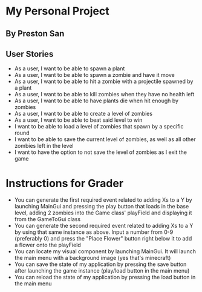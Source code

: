 # My Personal Project

## By Preston San

## User Stories
- As a user, I want to be able to spawn a plant
- As a user, I want to be able to spawn a zombie and have it move
- As a user, I want to be able to hit a zombie with a projectile spawned by a plant
- As a user, I want to be able to kill zombies when they have no health left
- As a user, I want to be able to have plants die when hit enough by zombies
- As a user, I want to be able to create a level of zombies
- As a user, I want to be able to beat said level to win
- I want to be able to load a level of zombies that spawn by a specific round
- I want to be able to save the current level of zombies, as well as all other zombies left in the level
- I want to have the option to not save the level of zombies as I exit the game

# Instructions for Grader

- You can generate the first required event related to adding Xs to a Y by launching MainGui and pressing the play button
    that loads in the base level, adding 2 zombies into the Game class' playField and displaying it from the GameToGui class
- You can generate the second required event related to adding Xs to a Y by using that same instance as above.
    Input a number from 0-9 (preferably 0) and press the "Place Flower" button right below it to add a flower onto the playField
- You can locate my visual component by launching MainGui. It will launch the main menu with a background image (yes that's minecraft)
- You can save the state of my application by pressing the save button after launching the game instance
    (play/load button in the main menu)
- You can reload the state of my application by pressing the load button in the main menu